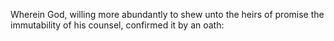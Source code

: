 Wherein God, willing more abundantly to shew unto the heirs of promise the immutability of his counsel, confirmed it by an oath:
